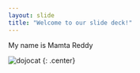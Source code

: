 ```yaml
---
layout: slide
title: "Welcome to our slide deck!"
---
```


My name is Mamta Reddy

![dojocat](https://octodex.github.com/images/dojocat.jpg)
{: .center}
